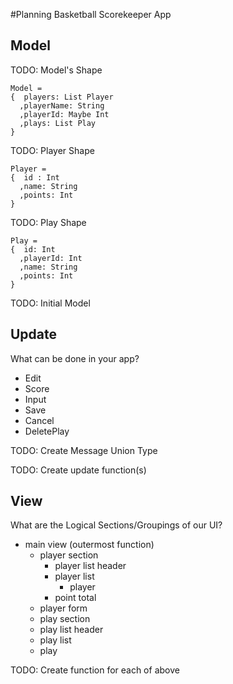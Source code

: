 #Planning Basketball Scorekeeper App

## Model

TODO: Model's Shape

```
Model =
{  players: List Player
  ,playerName: String  
  ,playerId: Maybe Int
  ,plays: List Play
}
```

TODO: Player Shape
```
Player =
{  id : Int
  ,name: String
  ,points: Int  
}
```

TODO: Play Shape
```
Play =
{  id: Int
  ,playerId: Int
  ,name: String
  ,points: Int  
}
```

TODO: Initial Model

## Update

What can be done in your app?

* Edit
* Score
* Input
* Save
* Cancel
* DeletePlay

TODO: Create Message Union Type

TODO: Create update function(s)

## View

What are the Logical Sections/Groupings of our UI?

* main view (outermost function)
  * player section
    * player list header
    * player list
      * player
    * point total
  * player form
  * play section
   * play list header
   * play list
    * play

TODO: Create function for each of above
